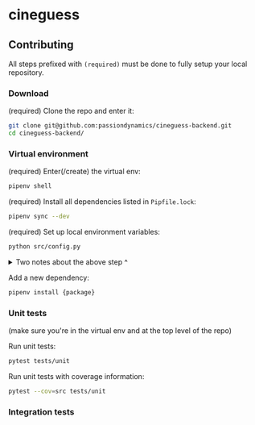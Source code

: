 # cineguess

## Contributing

All steps prefixed with `(required)` must be done to fully setup your local repository.

### Download

(required) Clone the repo and enter it:
```bash
git clone git@github.com:passiondynamics/cineguess-backend.git
cd cineguess-backend/
```

### Virtual environment

(required) Enter(/create) the virtual env:
```bash
pipenv shell
```

(required) Install all dependencies listed in `Pipfile.lock`:
```bash
pipenv sync --dev
```

(required) Set up local environment variables:
```bash
python src/config.py
```

<details>
<summary>Two notes about the above step ^</summary>

1. This generates an `env.json` file in the root directory of your local repo, you'll need to fill this out as needed if you want to run code using those variables locally.
2. `env.json` is ignored by this repo, meaning that any changes you make to it, will (and should!) stay only on your local machine.

</details>

Add a new dependency:
```bash
pipenv install {package}
```

### Unit tests

(make sure you're in the virtual env and at the top level of the repo)

Run unit tests:
```bash
pytest tests/unit
```

Run unit tests with coverage information:
```bash
pytest --cov=src tests/unit
```

### Integration tests
